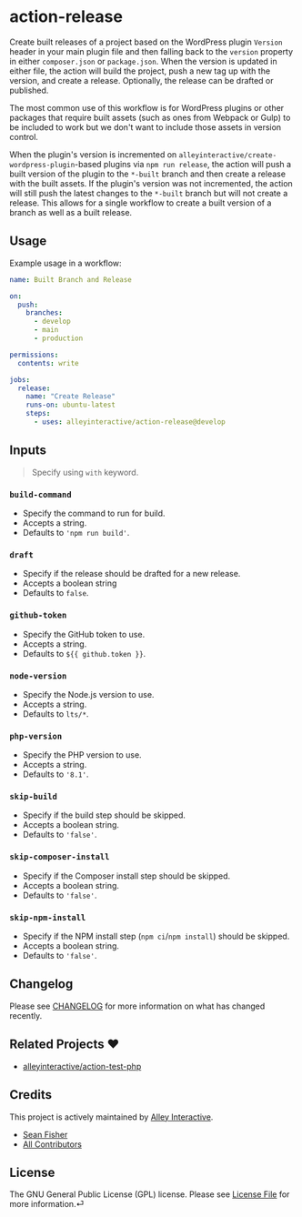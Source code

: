 # action-release

Create built releases of a project based on the WordPress plugin `Version`
header in your main plugin file and then falling back to the `version` property in
either `composer.json` or `package.json`. When the version is updated in either
file, the action will build the project, push a new tag up with the version, and
create a release. Optionally, the release can be drafted or published.

The most common use of this workflow is for WordPress plugins or other packages
that require built assets (such as ones from Webpack or Gulp) to be included to
work but we don't want to include those assets in version control.

When the plugin's version is incremented on
`alleyinteractive/create-wordpress-plugin`-based plugins via `npm run release`,
the action will push a built version of the plugin to the `*-built` branch and
then create a release with the built assets. If the plugin's version was not
incremented, the action will still push the latest changes to the `*-built`
branch but will not create a release. This allows for a single workflow to
create a built version of a branch as well as a built release.

## Usage

Example usage in a workflow:

```yaml
name: Built Branch and Release

on:
  push:
    branches:
      - develop
      - main
      - production

permissions:
  contents: write

jobs:
  release:
    name: "Create Release"
    runs-on: ubuntu-latest
    steps:
      - uses: alleyinteractive/action-release@develop
```

## Inputs

> Specify using `with` keyword.

### `build-command`

- Specify the command to run for build.
- Accepts a string.
- Defaults to `'npm run build'`.

### `draft`

- Specify if the release should be drafted for a new release.
- Accepts a boolean string
- Defaults to `false`.

### `github-token`

- Specify the GitHub token to use.
- Accepts a string.
- Defaults to `${{ github.token }}`.

### `node-version`

- Specify the Node.js version to use.
- Accepts a string.
- Defaults to `lts/*`.

### `php-version`

- Specify the PHP version to use.
- Accepts a string.
- Defaults to `'8.1'`.

### `skip-build`

- Specify if the build step should be skipped.
- Accepts a boolean string.
- Defaults to `'false'`.

### `skip-composer-install`

- Specify if the Composer install step should be skipped.
- Accepts a boolean string.
- Defaults to `'false'`.

### `skip-npm-install`

- Specify if the NPM install step (`npm ci`/`npm install`) should be skipped.
- Accepts a boolean string.
- Defaults to `'false'`.

## Changelog

Please see [CHANGELOG](CHANGELOG.md) for more information on what has changed
recently.

## Related Projects ❤️

- [alleyinteractive/action-test-php](https://github.com/alleyinteractive/action-test-php)

## Credits

This project is actively maintained by [Alley Interactive](https://github.com/alleyinteractive).

- [Sean Fisher](https://github.com/srtfisher)
- [All Contributors](../../contributors)

## License

The GNU General Public License (GPL) license. Please see [License File](LICENSE)
for more information.⏎
